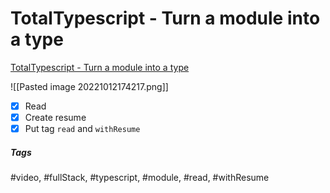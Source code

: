 # TotalTypescript - Turn a module into a type
[TotalTypescript - Turn a module into a type](https://www.totaltypescript.com/tips/turn-a-module-into-a-type)


![[Pasted image 20221012174217.png]]

- [x] Read
- [x] Create resume
- [x] Put tag `read` and `withResume`

##### Tags
#video, #fullStack, #typescript, #module, #read, #withResume 

